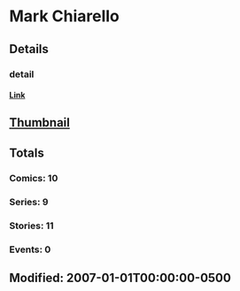 # Mark  Chiarello 
## Details
### detail
#### [Link](http://marvel.com/comics/creators/2073/mark_chiarello?utm_campaign=apiRef&utm_source=225578a89fc76f3d20fbffda5d17a88d)
## [Thumbnail](http://i.annihil.us/u/prod/marvel/i/mg/c/80/4bb85a7c74c7b.jpg)
## Totals
### Comics: 10
### Series: 9
### Stories: 11
### Events: 0
## Modified: 2007-01-01T00:00:00-0500
